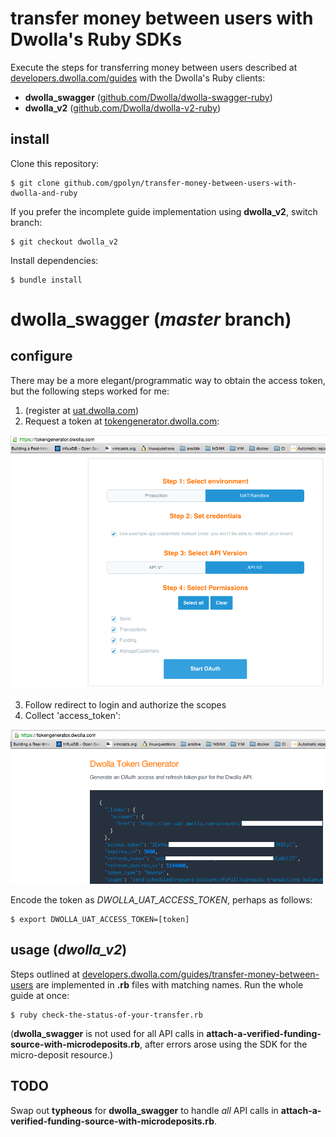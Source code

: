 # transfer money between users with Dwolla's Ruby SDKs

Execute the steps for transferring money between users described at [developers.dwolla.com/guides](developers.dwolla.com/guides/transfer-money-between-users) with the Dwolla's Ruby clients:

* **dwolla_swagger**
 ([github.com/Dwolla/dwolla-swagger-ruby]((github.com/Dwolla/dwolla-swagger-ruby)))
* **dwolla_v2** ([github.com/Dwolla/dwolla-v2-ruby]((github.com/Dwolla/dwolla-v2-ruby)))

## install

Clone this repository:

	$ git clone github.com/gpolyn/transfer-money-between-users-with-dwolla-and-ruby

If you prefer the incomplete guide implementation using **dwolla_v2**, switch branch:
	
	$ git checkout dwolla_v2

Install dependencies:

    $ bundle install

# **dwolla_swagger** (*master* branch)

## configure

There may be a more elegant/programmatic way to obtain the access token, but the following steps worked for me:

1. (register at [uat.dwolla.com](uat.dwolla.com))
2. Request a token at [tokengenerator.dwolla.com](tokengenerator.dwolla.com):

![request token](./img/select-scopes-at-dwolla-tokengenerator.png)

3. Follow redirect to login and authorize the scopes
4. Collect 'access_token':

![collect access token](./img/find-access-token-at-dwollagenerator.png)

Encode the token as *DWOLLA_UAT_ACCESS_TOKEN*, perhaps as follows:

	$ export DWOLLA_UAT_ACCESS_TOKEN=[token]

## usage (*dwolla_v2*)

Steps outlined at [developers.dwolla.com/guides/transfer-money-between-users](developers.dwolla.com/guides/transfer-money-between-users) are implemented in **.rb** files with matching names. Run the whole guide at once:

	$ ruby check-the-status-of-your-transfer.rb

(**dwolla_swagger** is not used for all API calls in **attach-a-verified-funding-source-with-microdeposits.rb**, after errors arose using the SDK for the micro-deposit resource.)

## TODO

Swap out **typheous** for **dwolla_swagger** to handle *all* API calls in **attach-a-verified-funding-source-with-microdeposits.rb**.
